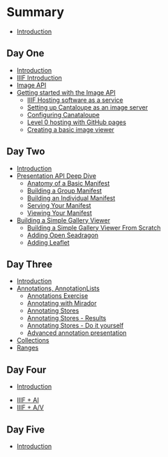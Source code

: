 # Summary

- [Introduction](README.md)

## Day One
- [Introduction](day-one/README.md)
- [IIIF Introduction](day-one/iiif-introduction.md)
- [Image API](day-one/image-api.md)
- [Getting started with the Image API](day-one/getting-started-with-the-image-api.md)
  - [IIIF Hosting software as a service](day-one/iiif-hosting-saas.md)
  - [Setting up Cantaloupe as an image server](day-one/setting-up-cantaloupe.md)
  - [Configuring Canataloupe](day-one/configuring-cantaloupe.md)
  - [Level 0 hosting with GitHub pages](day-one/level0-github-hosting.md)
  - [Creating a basic image viewer](day-one/creating-a-basic-image-viewer.md)

## Day Two
- [Introduction](day-two/README.md)
- [Presentation API Deep Dive](day-two/0-presentation-api-introduction.md)
  - [Anatomy of a Basic Manifest](day-two/1-anatomy-of-a-basic-manifest.md)
  - [Building a Group Manifest](day-two/2-activity-group-manifest.md)
  - [Building an Individual Manifest](day-two/3-activity-create-your-own-manifest.md)
  - [Serving Your Manifest](day-two/4-serving-your-manifest.md)
  - [Viewing Your Manifest](day-two/5-viewing-your-manifest-in-a-viewer.md)
- [Building a Simple Gallery Viewer](day-two/6-building-a-gallery-viewer-intro.md)
  - [Building a Simple Gallery Viewer From Scratch](day-two/7-building-a-gallery-viewer.md)
  - [Adding Open Seadragon](day-two/8-building-a-gallery-viewer-with-opensea-dragon.md)
  - [Adding Leaflet](day-two/9-building-a-gallery-viewer-with-leaflet.md)

## Day Three
- [Introduction](day-three/README.md)
- [Annotations, AnnotationLists](day-three/annotations-and-annotation-lists.md)
  - [Annotations Exercise](day-three/exercise.md)
  - [Annotating with Mirador](day-three/annotations-exercises.md)
  - [Annotating Stores](day-three/annotations-stores.md)
  - [Annotating Stores - Results](day-three/annotations-stores-results.md)
  - [Annotating Stores - Do it yourself](day-three/annotations-stores-install.md)
  - [Advanced annotation presentation](day-three/advanced-annotations.md)
- [Collections](day-three/collections.md)
- [Ranges](day-three/ranges.md)
<!-- - [Search](day-three/search.md) -->

## Day Four
- [Introduction](day-four/README.md)
<!-- - [Mirador 3](day-four/mirador-3.md) -->
<!-- - [IIIF + A/V](day-four/iiif-and-av.md) -->
- [IIIF + AI](day-four/iiif-and-ai.md)
- [IIIF + A/V](day-four/iiif-and-av.md)
<!-- - [IIIF Integration with DH Tools](day-four/iiif-dh-tools.md) -->
<!--  - [Omeka](day-four/omeka.md) -->
<!--  - [Islandora/Drupal](day-four/islandora-drupal.md) -->

## Day Five
- [Introduction](day-five/README.md)
